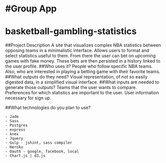 
#Group App
=======
# basketball-gambling-statistics
##Project Description
A site that visualizes complex NBA statistics between opposing teams in a minimalistic interface.  Allows users to format and select statistics useful to them.  From there the user can bet on upcoming games with fake money. These bets are then persisted in a history linked to the user profile.
##Who uses it?
People who follow specific NBA teams. Also, who are interested in playing a betting game with their favorite teams.
##What outputs do they need?
Visual representation, of not so easily digested data, in a simplified visual interface.
##What inputs are needed to generate those outputs?
Teams that the user wants to compare.
Preferences for which statistics are important to the user.
User information necessary for sign up.

##What technologies do you plan to use?
```
- Jade
- Sass
- Postgres
- express
- knex
- Jquery
- Gulp - jshint, sass compiler
- Heroku
- Oauth - google, facebook, local
- Chart.js | d3.js
```

